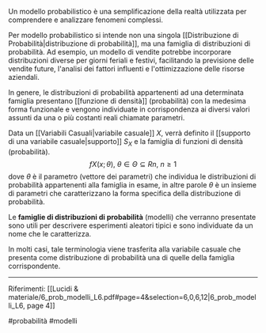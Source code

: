Un modello probabilistico è una semplificazione della realtà utilizzata per comprendere e analizzare fenomeni complessi.

Per modello probabilistico si intende non una singola [[Distribuzione di Probabilità|distribuzione di probabilità]], ma una famiglia di distribuzioni di probabilità.
Ad esempio, un modello di vendite potrebbe incorporare distribuzioni diverse per giorni feriali e festivi, facilitando la previsione delle vendite future, l'analisi dei fattori influenti e l'ottimizzazione delle risorse aziendali.

In genere, le distribuzioni di probabilità appartenenti ad una determinata famiglia presentano [[funzione di densità]] (probabilità) con la medesima forma funzionale e vengono individuate in corrispondenza ai diversi valori assunti da una o più costanti reali chiamate parametri.

Data un [[Variabili Casuali|variabile casuale]] $X$, verrà definito il [[supporto di una variabile casuale|supporto]] $S_X$ e la famiglia di funzioni di densità (probabilità).
$$fX (x; \theta),\ \theta \in \Theta \subseteq Rn,\ n \ge 1$$
 dove $\theta$ è il parametro (vettore dei parametri) che individua le distribuzioni di probabilità appartenenti alla famiglia in esame, in altre parole $\theta$ è un insieme di parametri che caratterizzano la forma specifica della distribuzione di probabilità.

Le **famiglie di distribuzioni di probabilità** (modelli) che verranno presentate sono utili per descrivere esperimenti aleatori tipici e sono individuate da un nome che le caratterizza. 

In molti casi, tale terminologia viene trasferita alla variabile casuale che presenta come distribuzione di probabilità una di quelle della famiglia corrispondente.

***
Riferimenti:
[[Lucidi & materiale/6_prob_modelli_L6.pdf#page=4&selection=6,0,6,12|6_prob_modelli_L6, page 4]]

#probabilità 
#modelli